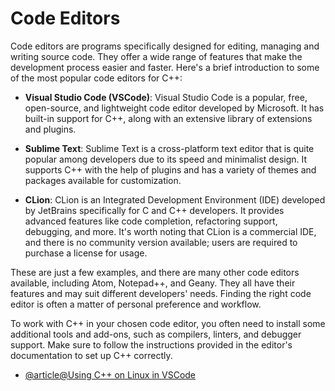 # Code Editors

Code editors are programs specifically designed for editing, managing and writing source code. They offer a wide range of features that make the development process easier and faster. Here's a brief introduction to some of the most popular code editors for C++:

- **Visual Studio Code (VSCode)**: Visual Studio Code is a popular, free, open-source, and lightweight code editor developed by Microsoft. It has built-in support for C++, along with an extensive library of extensions and plugins.

- **Sublime Text**: Sublime Text is a cross-platform text editor that is quite popular among developers due to its speed and minimalist design. It supports C++ with the help of plugins and has a variety of themes and packages available for customization.

- **CLion**: CLion is an Integrated Development Environment (IDE) developed by JetBrains specifically for C and C++ developers. It provides advanced features like code completion, refactoring support, debugging, and more. It's worth noting that CLion is a commercial IDE, and there is no community version available; users are required to purchase a license for usage.

These are just a few examples, and there are many other code editors available, including Atom, Notepad++, and Geany. They all have their features and may suit different developers' needs. Finding the right code editor is often a matter of personal preference and workflow.

To work with C++ in your chosen code editor, you often need to install some additional tools and add-ons, such as compilers, linters, and debugger support. Make sure to follow the instructions provided in the editor's documentation to set up C++ correctly.

- [@article@Using C++ on Linux in VSCode](https://code.visualstudio.com/docs/cpp/config-linux)
